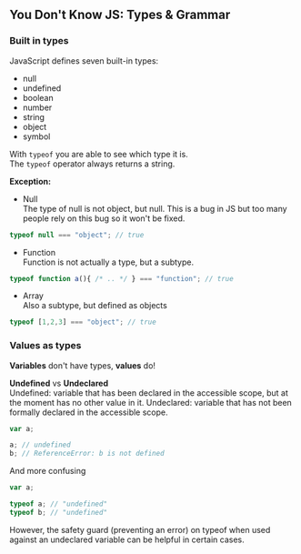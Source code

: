 ## You Don't Know JS: Types & Grammar

### Built in types
JavaScript defines seven built-in types:
* null
* undefined
* boolean
* number
* string
* object
* symbol

With ```typeof``` you are able to see which type it is.  
The ```typeof``` operator always returns a string.

**Exception:**  
* Null  
The type of null is not object, but null. This is a bug in JS but too many people rely on this bug so it won't be fixed.
```javascript
typeof null === "object"; // true
```
* Function  
Function is not actually a type, but a subtype. 
```javascript
typeof function a(){ /* .. */ } === "function"; // true
```
* Array  
Also a subtype, but defined as objects
```javascript 
typeof [1,2,3] === "object"; // true
```
### Values as types
**Variables** don't have types, **values** do!

**Undefined** vs **Undeclared**  
Undefined: variable that has been declared in the accessible scope, but at the moment has no other value in it. 
Undeclared: variable that has not been formally declared in the accessible scope.
```javascript
var a;

a; // undefined
b; // ReferenceError: b is not defined
```
And more confusing 
``` javascript
var a;

typeof a; // "undefined"
typeof b; // "undefined"
```

However, the safety guard (preventing an error) on typeof when used against an undeclared variable can be helpful in certain cases.
